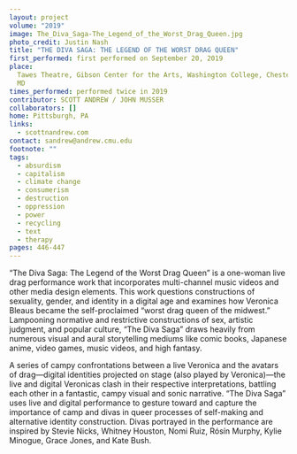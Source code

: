 ```yaml
---
layout: project
volume: "2019"
image: The_Diva_Saga-The_Legend_of_the_Worst_Drag_Queen.jpg
photo_credit: Justin Nash
title: "THE DIVA SAGA: THE LEGEND OF THE WORST DRAG QUEEN"
first_performed: first performed on September 20, 2019
place:
  Tawes Theatre, Gibson Center for the Arts, Washington College, Chestertown,
  MD
times_performed: performed twice in 2019
contributor: SCOTT ANDREW / JOHN MUSSER
collaborators: []
home: Pittsburgh, PA
links:
  - scottnandrew.com
contact: sandrew@andrew.cmu.edu
footnote: ""
tags:
  - absurdism
  - capitalism
  - climate change
  - consumerism
  - destruction
  - oppression
  - power
  - recycling
  - text
  - therapy
pages: 446-447
---
```


“The Diva Saga: The Legend of the Worst Drag Queen” is a one-woman live drag performance work that incorporates multi-channel music videos and other media design elements. This work questions constructions of sexuality, gender, and identity in a digital age and examines how Veronica Bleaus became the self-proclaimed “worst drag queen of the midwest.” Lampooning normative and restrictive constructions of sex, artistic judgment, and popular culture, “The Diva Saga” draws heavily from numerous visual and aural storytelling mediums like comic books, Japanese anime, video games, music videos, and high fantasy.

A series of campy confrontations between a live Veronica and the avatars of drag—digital identities projected on stage (also played by Veronica)—the live and digital Veronicas clash in their respective interpretations, battling each other in a fantastic, campy visual and sonic narrative. “The Diva Saga” uses live and digital performance to gesture toward and capture the importance of camp and divas in queer processes of self-making and alternative identity construction. Divas portrayed in the performance are inspired by Stevie Nicks, Whitney Houston, Nomi Ruiz, Rósín Murphy, Kylie Minogue, Grace Jones, and Kate Bush.
